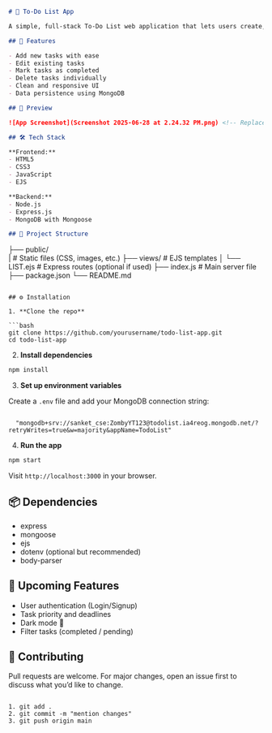 ```markdown
# 📝 To-Do List App

A simple, full-stack To-Do List web application that lets users create, read, update, and delete tasks. Built using **Node.js**, **Express**, **MongoDB**, and **EJS** templating engine.

## 🚀 Features

- Add new tasks with ease
- Edit existing tasks
- Mark tasks as completed
- Delete tasks individually
- Clean and responsive UI
- Data persistence using MongoDB

## 📸 Preview

![App Screenshot](Screenshot 2025-06-28 at 2.24.32 PM.png) <!-- Replace with actual image or remove -->

## 🛠️ Tech Stack

**Frontend:**  
- HTML5  
- CSS3  
- JavaScript  
- EJS  

**Backend:**  
- Node.js  
- Express.js  
- MongoDB with Mongoose  

## 📂 Project Structure

```

├── public/  
|           # Static files (CSS, images, etc.)
├── views/              # EJS templates
│   └── LIST.ejs        # Express routes (optional if used)
├── index.js              # Main server file
├── package.json
└── README.md

````

## ⚙️ Installation

1. **Clone the repo**

```bash
git clone https://github.com/yourusername/todo-list-app.git
cd todo-list-app
````

2. **Install dependencies**

```bash
npm install
```

3. **Set up environment variables**

Create a `.env` file and add your MongoDB connection string:

```env

  "mongodb+srv://sanket_cse:ZombyYT123@todolist.ia4reog.mongodb.net/?retryWrites=true&w=majority&appName=TodoList"

```

4. **Run the app**

```bash
npm start
```

Visit `http://localhost:3000` in your browser.

## 📦 Dependencies

* express
* mongoose
* ejs
* dotenv (optional but recommended)
* body-parser

## 📌 Upcoming Features

* User authentication (Login/Signup)
* Task priority and deadlines
* Dark mode 🌙
* Filter tasks (completed / pending)

## 🤝 Contributing

Pull requests are welcome. For major changes, open an issue first to discuss what you’d like to change.

```

1. git add .
2. git commit -m "mention changes"
3. git push origin main 